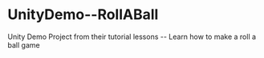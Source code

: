 # UnityDemo--RollABall
Unity Demo Project from their tutorial lessons -- Learn how to make a roll a ball game

